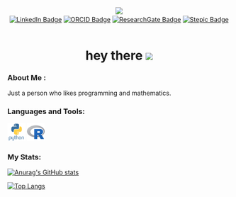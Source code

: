 <div id="header" align="center">
  <img src="https://media2.giphy.com/media/v1.Y2lkPTc5MGI3NjExdXB6dDMzZjJuMWYxb2xndDB0azJtdng0YzVnaTFmMjkwcmI4M211eCZlcD12MV9pbnRlcm5hbF9naWZfYnlfaWQmY3Q9cw/Zcc3ZeeZ5ztdw1oNSB/giphy.gif" width="100"/>
</div>

<div id="badges" align="center">
  <a href="https://www.linkedin.com/in/alexandr-gandlin-43467727a/">
    <img src="https://img.shields.io/badge/LinkedIn-blue?style=for-the-badge&logo=LinkedIn" alt="LinkedIn Badge"/></a>
  <a href="https://www.webofscience.com/wos/author/record/B-7535-2018">
    <img src="https://img.shields.io/badge/ORCID-5d33bf?style=for-the-badge&logo=ORCID" alt="ORCID Badge"/></a>
  <a href="https://www.researchgate.net/profile/Alexandr-Gandlin">
    <img src="https://img.shields.io/badge/ResearchGate-08bfbc?style=for-the-badge&logo=ResearchGate&logoColor=white" alt="ResearchGate Badge"/></a>
  <a href="https://stepik.org/users/79694206/profile">
    <img src="https://img.shields.io/badge/Stepik-67cc66?style=for-the-badge" alt="Stepic Badge"/></a>
</div>

<div id="count" align="center">
  <img src="https://komarev.com/ghpvc/?username=GandlinAlexandr&style=flat-square&color=blue" alt=""/>
</div>

<h1 align="center">
  hey there <img src="https://i.giphy.com/media/hvRJCLFzcasrR4ia7z/giphy.webp" width="30px"/>
</h1>

### About Me :
Just a person who likes programming and mathematics.
### Languages and Tools:
[<img src="https://github.com/devicons/devicon/blob/master/icons/python/python-original-wordmark.svg" title="Spring" alt="Spring" width="40" height="40"/>](https://www.python.org/)
[<img src="https://github.com/devicons/devicon/blob/master/icons/r/r-original.svg" title="Spring" alt="Spring" width="40" height="40"/>](https://www.r-project.org/)

### My Stats:

[![Anurag's GitHub stats](https://github-readme-stats.vercel.app/api?username=GandlinAlexandr&show_icons=true&theme=dark&locale=en&card_width=500px (approx.))](https://github.com/anuraghazra/github-readme-stats)
  
[![Top Langs](https://github-readme-stats.vercel.app/api/top-langs/?username=GandlinAlexandr&layout=compact&theme=dark&locale=en&card_width=500px (approx.))](https://github.com/anuraghazra/github-readme-stats)






<!--
**GandlinAlexandr/GandlinAlexandr** is a ✨ _special_ ✨ repository because its `README.md` (this file) appears on your GitHub profile.

Here are some ideas to get you started:

- 🔭 I’m currently working on ...
- 🌱 I’m currently learning ...
- 👯 I’m looking to collaborate on ...
- 🤔 I’m looking for help with ...
- 💬 Ask me about ...
- 📫 How to reach me: ...
- 😄 Pronouns: ...
- ⚡ Fun fact: ...
-->

